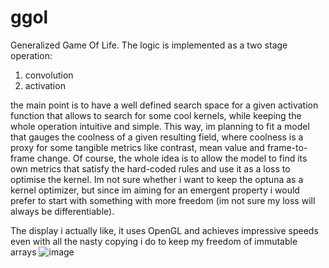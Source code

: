 # ggol
Generalized Game Of Life.
The logic is implemented as a two stage operation:
1. convolution
2. activation

the main point is to have a well defined search space for a given activation function that allows to search for some cool kernels, while keeping the whole operation intuitive and simple. This way, im planning to fit a model that gauges the coolness of a given resulting field, where coolness is a proxy for some tangible metrics like contrast, mean value and frame-to-frame change. Of course, the whole idea is to allow the model to find its own metrics that satisfy the hard-coded rules and use it as a loss to optimise the kernel. Im not sure whether i want to keep the optuna as a kernel optimizer, but since im aiming for an emergent property i would prefer to start with something with more freedom (im not sure my loss will always be differentiable).

The display i actually like, it uses OpenGL and achieves impressive speeds even with all the nasty copying i do to keep my freedom of immutable arrays
![image](https://github.com/iliya-malecki/ggol/assets/53195438/7ed57947-7221-47d6-9163-3867ce9e62c9)
